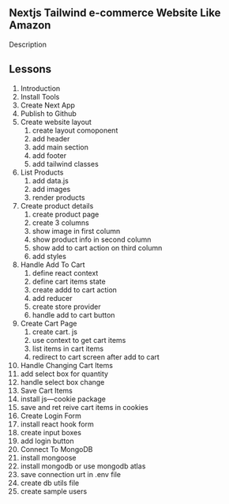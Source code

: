 ## Nextjs Tailwind e-commerce Website Like Amazon

Description

## Lessons

1. Introduction
2. Install Tools
3. Create Next App
4. Publish to Github
5. Create website layout
   1. create layout comoponent 
   2. add header
   3. add main section
   4. add footer 
   5. add tailwind classes
6. List Products 
   1. add data.js
   2. add images
   3. render products 
7. Create product details
   1. create product page
   2. create 3 columns
   3. show image in first column
   4. show product info in second column
   5. show add to cart action on third column
   6. add styles
8. Handle Add To Cart
   1. define react context
   2. define cart items state
   3. create addd to cart action
   4. add reducer
   5. create store provider
   6. handle add to cart button
9. Create Cart Page
   1. create cart. js
   2. use context to get cart items
   3. list items in cart items
   4. redirect to cart screen after add to cart
10. Handle Changing Cart Items
   1. add select box for quantity
   2. handle select box change
11. Save Cart Items
   1. install js—cookie package
   2. save and ret reive cart items in cookies
12. Create Login Form
   1. install react hook form
   2. create input boxes
   3. add login button
13. Connect To MongoDB
   1. install mongoose
   2. install mongodb or use mongodb atlas
   3. save connection urt in .env file
   4. create db utils file
   5. create sample users















